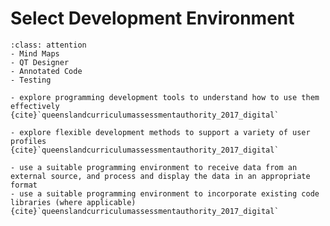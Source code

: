 # Select Development Environment

```{admonition} Tools used:
:class: attention 
- Mind Maps
- QT Designer
- Annotated Code
- Testing
```

```{admonition} Unit 1 subject matter covered:
- explore programming development tools to understand how to use them effectively
{cite}`queenslandcurriculumassessmentauthority_2017_digital`
```

```{admonition} Unit 3 subject matter covered:
- explore flexible development methods to support a variety of user profiles
{cite}`queenslandcurriculumassessmentauthority_2017_digital`
```

```{admonition} Unit 4 subject matter covered:
- use a suitable programming environment to receive data from an external source, and process and display the data in an appropriate format
- use a suitable programming environment to incorporate existing code libraries (where applicable)
{cite}`queenslandcurriculumassessmentauthority_2017_digital`
```